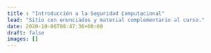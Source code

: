 ```yaml
---
title : "Introducción a la Seguridad Computacional"
lead: "Sitio con enunciados y material complementario al curso."
date: 2020-10-06T08:47:36+00:00
draft: false
images: []
---
```

